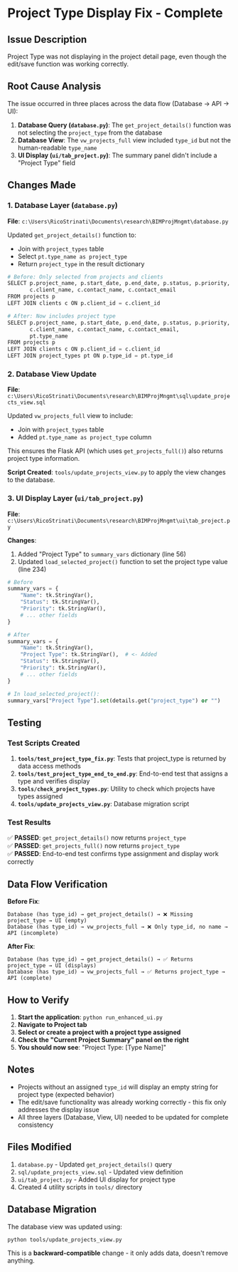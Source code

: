 # Project Type Display Fix - Complete

## Issue Description
Project Type was not displaying in the project detail page, even though the edit/save function was working correctly.

## Root Cause Analysis
The issue occurred in three places across the data flow (Database → API → UI):

1. **Database Query (`database.py`)**: The `get_project_details()` function was not selecting the `project_type` from the database
2. **Database View**: The `vw_projects_full` view included `type_id` but not the human-readable `type_name` 
3. **UI Display (`ui/tab_project.py`)**: The summary panel didn't include a "Project Type" field

## Changes Made

### 1. Database Layer (`database.py`)
**File**: `c:\Users\RicoStrinati\Documents\research\BIMProjMngmt\database.py`

Updated `get_project_details()` function to:
- Join with `project_types` table
- Select `pt.type_name as project_type`
- Return `project_type` in the result dictionary

```python
# Before: Only selected from projects and clients
SELECT p.project_name, p.start_date, p.end_date, p.status, p.priority,
       c.client_name, c.contact_name, c.contact_email
FROM projects p
LEFT JOIN clients c ON p.client_id = c.client_id

# After: Now includes project type
SELECT p.project_name, p.start_date, p.end_date, p.status, p.priority,
       c.client_name, c.contact_name, c.contact_email,
       pt.type_name
FROM projects p
LEFT JOIN clients c ON p.client_id = c.client_id
LEFT JOIN project_types pt ON p.type_id = pt.type_id
```

### 2. Database View Update
**File**: `c:\Users\RicoStrinati\Documents\research\BIMProjMngmt\sql\update_projects_view.sql`

Updated `vw_projects_full` view to include:
- Join with `project_types` table
- Added `pt.type_name as project_type` column

This ensures the Flask API (which uses `get_projects_full()`) also returns project type information.

**Script Created**: `tools/update_projects_view.py` to apply the view changes to the database.

### 3. UI Display Layer (`ui/tab_project.py`)
**File**: `c:\Users\RicoStrinati\Documents\research\BIMProjMngmt\ui\tab_project.py`

**Changes**:
1. Added "Project Type" to `summary_vars` dictionary (line 56)
2. Updated `load_selected_project()` function to set the project type value (line 234)

```python
# Before
summary_vars = {
    "Name": tk.StringVar(),
    "Status": tk.StringVar(),
    "Priority": tk.StringVar(),
    # ... other fields
}

# After
summary_vars = {
    "Name": tk.StringVar(),
    "Project Type": tk.StringVar(),  # <- Added
    "Status": tk.StringVar(),
    "Priority": tk.StringVar(),
    # ... other fields
}

# In load_selected_project():
summary_vars["Project Type"].set(details.get("project_type") or "")
```

## Testing

### Test Scripts Created
1. **`tools/test_project_type_fix.py`**: Tests that project_type is returned by data access methods
2. **`tools/test_project_type_end_to_end.py`**: End-to-end test that assigns a type and verifies display
3. **`tools/check_project_types.py`**: Utility to check which projects have types assigned
4. **`tools/update_projects_view.py`**: Database migration script

### Test Results
✅ **PASSED**: `get_project_details()` now returns `project_type`  
✅ **PASSED**: `get_projects_full()` now returns `project_type`  
✅ **PASSED**: End-to-end test confirms type assignment and display work correctly  

## Data Flow Verification

**Before Fix**:
```
Database (has type_id) → get_project_details() → ❌ Missing project_type → UI (empty)
Database (has type_id) → vw_projects_full → ❌ Only type_id, no name → API (incomplete)
```

**After Fix**:
```
Database (has type_id) → get_project_details() → ✅ Returns project_type → UI (displays)
Database (has type_id) → vw_projects_full → ✅ Returns project_type → API (complete)
```

## How to Verify

1. **Start the application**: `python run_enhanced_ui.py`
2. **Navigate to Project tab**
3. **Select or create a project with a project type assigned**
4. **Check the "Current Project Summary" panel on the right**
5. **You should now see**: "Project Type: [Type Name]"

## Notes

- Projects without an assigned `type_id` will display an empty string for project type (expected behavior)
- The edit/save functionality was already working correctly - this fix only addresses the display issue
- All three layers (Database, View, UI) needed to be updated for complete consistency

## Files Modified

1. `database.py` - Updated `get_project_details()` query
2. `sql/update_projects_view.sql` - Updated view definition  
3. `ui/tab_project.py` - Added UI display for project type
4. Created 4 utility scripts in `tools/` directory

## Database Migration

The database view was updated using:
```bash
python tools/update_projects_view.py
```

This is a **backward-compatible** change - it only adds data, doesn't remove anything.

